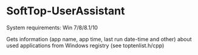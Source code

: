 # SoftTop-UserAssistant

System requirements: Win 7/8/8.1/10

Gets information (app name, app time, last run date-time and other) about used applications from Windows registry (see toptenlist.h/cpp)
